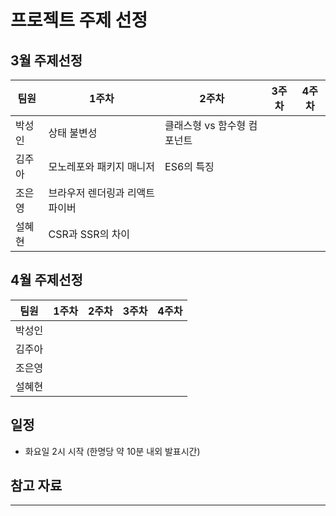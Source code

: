 # 프로젝트 주제 선정

## 3월 주제선정

| 팀원   | 1주차                           | 2주차                       | 3주차 | 4주차 |
| ------ | ------------------------------- | --------------------------- | ----- | ----- |
| 박성인 | 상태 불변성                     | 클래스형 vs 함수형 컴포넌트 |       |       |
| 김주아 | 모노레포와 패키지 매니저        | ES6의 특징             |       |       |
| 조은영 | 브라우저 렌더링과 리액트 파이버 |                             |       |       |
| 설혜현 | CSR과 SSR의 차이                |                             |       |       |

## 4월 주제선정

| 팀원   | 1주차 | 2주차 | 3주차 | 4주차 |
| ------ | ----- | ----- | ----- | ----- |
| 박성인 |       |       |       |       |
| 김주아 |       |       |       |       |
| 조은영 |       |       |       |       |
| 설혜현 |       |       |       |       |

## 일정

- 화요일 2시 시작 (한명당 약 10분 내외 발표시간)

## 참고 자료

---
